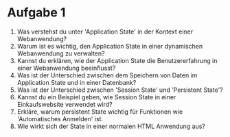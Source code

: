 # Aufgabe 1

1. Was verstehst du unter 'Application State' in der Kontext einer Webanwendung?
2. Warum ist es wichtig, den Application State in einer dynamischen Webanwendung zu verwalten?
3. Kannst du erklären, wie der Application State die Benutzererfahrung in einer Webanwendung beeinflusst?
4. Was ist der Unterschied zwischen dem Speichern von Daten im Application State und in einer Datenbank?
5. Was ist der Unterschied zwischen 'Session State' und 'Persistent State'?
6. Kannst du ein Beispiel geben, wie Session State in einer Einkaufswebsite verwendet wird?
7. Erkläre, warum persistent State wichtig für Funktionen wie 'Automatisches Anmelden' ist.
8. Wie wirkt sich der State in einer normalen HTML Anwendung aus?

